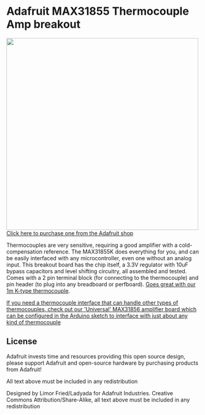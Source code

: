 # Adafruit MAX31855 Thermocouple Amp breakout

<a href="http://www.adafruit.com/products/269"><img src="assets/image.jpg?raw=true" width="500px"><br/>Click here to purchase one from the Adafruit shop</a>

Thermocouples are very sensitive, requiring a good amplifier with a cold-compensation reference. The MAX31855K does everything for you, and can be easily interfaced with any microcontroller, even one without an analog input. This breakout board has the chip itself, a 3.3V regulator with 10uF bypass capacitors and level shifting circuitry, all assembled and tested. Comes with a 2 pin terminal block (for connecting to the thermocouple) and pin header (to plug into any breadboard or perfboard). [Goes great with our 1m K-type thermocouple](http://www.adafruit.com/products/270).

[If you need a thermocouple interface that can handle other types of thermocouples, check out our 'Universal' MAX31856 amplifier board which can be configured in the Arduino sketch to interface with just about any kind of thermocouple](https://www.adafruit.com/products/3263)

## License

Adafruit invests time and resources providing this open source design, 
please support Adafruit and open-source hardware by purchasing 
products from Adafruit!

All text above must be included in any redistribution

Designed by Limor Fried/Ladyada for Adafruit Industries.
Creative Commons Attribution/Share-Alike, all text above must be included in any redistribution

